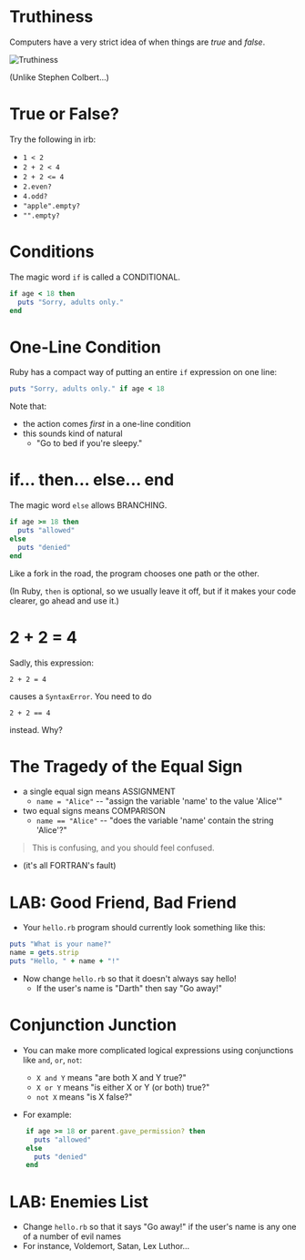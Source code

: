 # Truthiness

Computers have a very strict idea of when things are *true* and *false*.

![Truthiness](/images/truthiness.png)

(Unlike Stephen Colbert...)

# True or False?

Try the following in irb:

* `1 < 2`
* `2 + 2 < 4`
* `2 + 2 <= 4`
* `2.even?`
* `4.odd?`
* `"apple".empty?`
* `"".empty?`

# Conditions

The magic word `if` is called a CONDITIONAL.

```ruby
if age < 18 then
  puts "Sorry, adults only."
end
```

# One-Line Condition

Ruby has a compact way of putting an entire `if` expression on one line:

```ruby
puts "Sorry, adults only." if age < 18
```
  
Note that:

* the action comes *first* in a one-line condition
* this sounds kind of natural
  * "Go to bed if you're sleepy."

# if... then... else... end

The magic word `else` allows BRANCHING.

```ruby
if age >= 18 then
  puts "allowed"
else
  puts "denied"
end
```

Like a fork in the road, the program chooses one path or the other.

(In Ruby, `then` is optional, so we usually leave it off, but if it makes your code clearer, go ahead and use it.)

# 2 + 2 = 4

Sadly, this expression:

    2 + 2 = 4
    
causes a `SyntaxError`. You need to do

    2 + 2 == 4

instead. Why?

# The Tragedy of the Equal Sign

* a single equal sign means ASSIGNMENT
  * `name = "Alice"` -- "assign the variable 'name' to the value 'Alice'"
* two equal signs means COMPARISON
  * `name == "Alice"` -- "does the variable 'name' contain the string 'Alice'?"

> This is confusing, and you should feel confused.

* (it's all FORTRAN's fault)

# LAB: Good Friend, Bad Friend

* Your `hello.rb` program should currently look something like this:

```ruby
puts "What is your name?"
name = gets.strip
puts "Hello, " + name + "!"
```

* Now change `hello.rb` so that it doesn't always say hello!
  * If the user's name is "Darth" then say "Go away!"

# Conjunction Junction

* You can make more complicated logical expressions using conjunctions like `and`, `or`, `not`:
  * `X and Y` means "are both X and Y true?"
  * `X or Y` means "is either X or Y (or both) true?"
  * `not X` means "is X false?"

* For example:

```ruby
    if age >= 18 or parent.gave_permission? then
      puts "allowed"
    else
      puts "denied"
    end
```

# LAB: Enemies List

* Change `hello.rb` so that it says "Go away!" if the user's name is any one of a number of evil names
* For instance, Voldemort, Satan, Lex Luthor...
